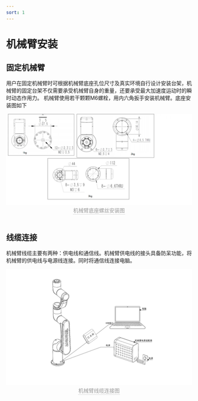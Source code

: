 ```yaml
---
sort: 1
---
```


# 机械臂安装

## 固定机械臂

用户在固定机械臂时可根据机械臂底座孔位尺寸及真实环境自行设计安装台架，机械臂的固定台架不仅需要承受机械臂自身的重量，还要承受最大加速度运动时的瞬时动态作用力。
机械臂使用若干颗颗M6螺栓，用内六角扳手安装机械臂。底座安装图如下

<center>
<img src="../img/机械臂底座.PNG" style="zoom:100%" alt=" 图片不见了。。。 "/>
<br>
<div style="color:orange; border-bottom: 0.1px solid #d9d9d9;
display: inline-block;
color: #999;
padding: 1px;">机械臂底座螺丝安装图</div>
</center>
<br>


## 线缆连接

机械臂线缆主要有两种：供电线和通信线。机械臂供电线的接头具备防呆功能，将机械臂的供电线与电源线连接。同时将通信线连接电脑。

<center>
<img src="../img/机械臂接线图.jpg" style="zoom:100%" alt=" 图片不见了。。。 "/>
<br>
<div style="color:orange; border-bottom: 0.1px solid #d9d9d9;
display: inline-block;
color: #999;
padding: 1px;">机械臂线缆连接图</div>
</center>
<br>
